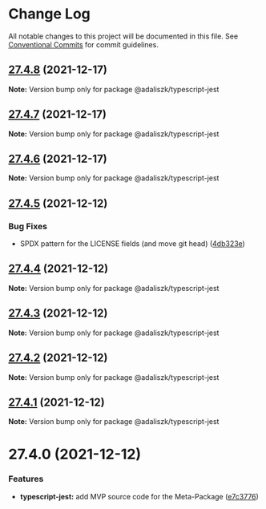 # Change Log

All notable changes to this project will be documented in this file.
See [Conventional Commits](https://conventionalcommits.org) for commit guidelines.

## [27.4.8](https://github.com/adaliszk/node-toolbox/compare/@adaliszk/typescript-jest@27.4.7...@adaliszk/typescript-jest@27.4.8) (2021-12-17)

**Note:** Version bump only for package @adaliszk/typescript-jest





## [27.4.7](https://github.com/adaliszk/node-toolbox/compare/@adaliszk/typescript-jest@27.4.6...@adaliszk/typescript-jest@27.4.7) (2021-12-17)

**Note:** Version bump only for package @adaliszk/typescript-jest





## [27.4.6](https://github.com/adaliszk/node-toolbox/compare/@adaliszk/typescript-jest@27.4.5...@adaliszk/typescript-jest@27.4.6) (2021-12-17)

**Note:** Version bump only for package @adaliszk/typescript-jest





## [27.4.5](https://github.com/adaliszk/node-toolbox/compare/@adaliszk/typescript-jest@27.4.4...@adaliszk/typescript-jest@27.4.5) (2021-12-12)


### Bug Fixes

* SPDX pattern for the LICENSE fields (and move git head) ([4db323e](https://github.com/adaliszk/node-toolbox/commit/4db323e0cb18a4132e3f0d55b8d8ee85527dae3a))





## [27.4.4](https://github.com/adaliszk/node-toolbox/compare/@adaliszk/typescript-jest@27.4.3...@adaliszk/typescript-jest@27.4.4) (2021-12-12)

**Note:** Version bump only for package @adaliszk/typescript-jest





## [27.4.3](https://github.com/adaliszk/node-toolbox/compare/@adaliszk/typescript-jest@27.4.2...@adaliszk/typescript-jest@27.4.3) (2021-12-12)

**Note:** Version bump only for package @adaliszk/typescript-jest





## [27.4.2](https://github.com/adaliszk/node-toolbox/compare/@adaliszk/typescript-jest@27.4.1...@adaliszk/typescript-jest@27.4.2) (2021-12-12)

**Note:** Version bump only for package @adaliszk/typescript-jest





## [27.4.1](https://github.com/adaliszk/node-toolbox/compare/@adaliszk/typescript-jest@27.4.0...@adaliszk/typescript-jest@27.4.1) (2021-12-12)

**Note:** Version bump only for package @adaliszk/typescript-jest





# 27.4.0 (2021-12-12)


### Features

* **typescript-jest:** add MVP source code for the Meta-Package ([e7c3776](https://github.com/adaliszk/node-toolbox/commit/e7c3776a6c05327599808c61e9d40c46cb1c3592))
